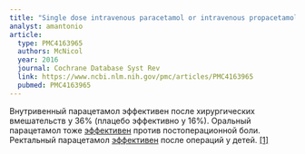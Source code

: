 ```yaml
---
title: "Single dose intravenous paracetamol or intravenous propacetamol for postoperative pain"
analyst: amantonio
article:
  type: PMC4163965
  authors: McNicol
  year: 2016
  journal: Cochrane Database Syst Rev
  link: https://www.ncbi.nlm.nih.gov/pmc/articles/PMC4163965
  pubmed: PMC4163965
---
```


Внутривенный парацетамол эффективен после хирургических вмешательств у 36% (плацебо эффективно у 16%). Оральный парацетамол тоже [эффективен](https://www.ncbi.nlm.nih.gov/pubmed/18843665) против постоперационной боли. Ректальный парацетамол [эффективен](https://www.ncbi.nlm.nih.gov/pubmed/10443608) после операций у детей. [[1]](https://www.ncbi.nlm.nih.gov/pubmed/10103349)
